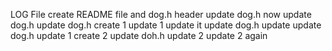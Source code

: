LOG File
create README file and dog.h header
update dog.h
now
update dog.h
update dog.h
create 1
update 1
update it
update dog.h
update
update dog.h
update 1
create 2
update doh.h
update 2
update 2 again
